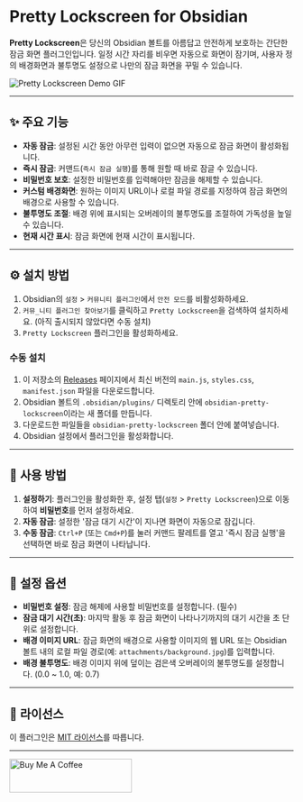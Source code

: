 # Pretty Lockscreen for Obsidian

**Pretty Lockscreen**은 당신의 Obsidian 볼트를 아름답고 안전하게 보호하는 간단한 잠금 화면 플러그인입니다. 일정 시간 자리를 비우면 자동으로 화면이 잠기며, 사용자 정의 배경화면과 불투명도 설정으로 나만의 잠금 화면을 꾸밀 수 있습니다.

![Pretty Lockscreen Demo GIF](prettyLockscreen.gif)

---
## ✨ 주요 기능

* **자동 잠금**: 설정된 시간 동안 아무런 입력이 없으면 자동으로 잠금 화면이 활성화됩니다.
* **즉시 잠금**: 커맨드(`즉시 잠금 실행`)를 통해 원할 때 바로 잠글 수 있습니다.
* **비밀번호 보호**: 설정한 비밀번호를 입력해야만 잠금을 해제할 수 있습니다.
* **커스텀 배경화면**: 원하는 이미지 URL이나 로컬 파일 경로를 지정하여 잠금 화면의 배경으로 사용할 수 있습니다.
* **불투명도 조절**: 배경 위에 표시되는 오버레이의 불투명도를 조절하여 가독성을 높일 수 있습니다.
* **현재 시간 표시**: 잠금 화면에 현재 시간이 표시됩니다.

---
## ⚙️ 설치 방법

1.  Obsidian의 `설정` > `커뮤니티 플러그인`에서 `안전 모드`를 비활성화하세요.
2.  `커뮤_니티 플러그인 찾아보기`를 클릭하고 `Pretty Lockscreen`을 검색하여 설치하세요. (아직 출시되지 않았다면 수동 설치)
3.  `Pretty Lockscreen` 플러그인을 활성화하세요.

### 수동 설치

1.  이 저장소의 [Releases](https://github.com/BeautyKim/obsidian-pretty-lockscreen) 페이지에서 최신 버전의 `main.js`, `styles.css`, `manifest.json` 파일을 다운로드합니다.
2.  Obsidian 볼트의 `.obsidian/plugins/` 디렉토리 안에 `obsidian-pretty-lockscreen`이라는 새 폴더를 만듭니다.
3.  다운로드한 파일들을 `obsidian-pretty-lockscreen` 폴더 안에 붙여넣습니다.
4.  Obsidian 설정에서 플러그인을 활성화합니다.

---
## 🚀 사용 방법

1.  **설정하기**: 플러그인을 활성화한 후, 설정 탭(`설정` > `Pretty Lockscreen`)으로 이동하여 **비밀번호**를 먼저 설정하세요.
2.  **자동 잠금**: 설정한 '잠금 대기 시간'이 지나면 화면이 자동으로 잠깁니다.
3.  **수동 잠금**: `Ctrl+P` (또는 `Cmd+P`)를 눌러 커맨드 팔레트를 열고 '즉시 잠금 실행'을 선택하면 바로 잠금 화면이 나타납니다.

---
## 🔧 설정 옵션

* **비밀번호 설정**: 잠금 해제에 사용할 비밀번호를 설정합니다. (필수)
* **잠금 대기 시간(초)**: 마지막 활동 후 잠금 화면이 나타나기까지의 대기 시간을 초 단위로 설정합니다.
* **배경 이미지 URL**: 잠금 화면의 배경으로 사용할 이미지의 웹 URL 또는 Obsidian 볼트 내의 로컬 파일 경로(예: `attachments/background.jpg`)를 입력합니다.
* **배경 불투명도**: 배경 이미지 위에 덮이는 검은색 오버레이의 불투명도를 설정합니다. (0.0 ~ 1.0, 예: 0.7)

---
## 📄 라이선스

이 플러그인은 [MIT 라이선스](LICENSE)를 따릅니다.

---
<a href="https://www.buymeacoffee.com/beautyKim" target="_blank">
  <img src="https://cdn.buymeacoffee.com/buttons/v2/default-yellow.png" alt="Buy Me A Coffee" style="height: 60px !important;width: 217px !important;">
</a>
